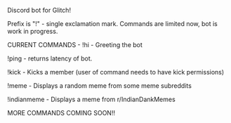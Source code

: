 Discord bot for Glitch!

Prefix is "!" - single exclamation mark. Commands are limited now, bot is work in progress.

CURRENT COMMANDS - 
!hi   - Greeting the bot

!ping - returns latency of bot.

!kick - Kicks a member (user of command needs to have kick permissions)

!meme - Displays a random meme from some meme subreddits

!indianmeme - Displays a meme from r/IndianDankMemes


MORE COMMANDS COMING SOON!!

